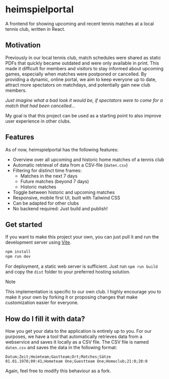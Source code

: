 # heimspielportal

A frontend for showing upcoming and recent tennis matches at a local tennis club, written in React.

## Motivation
Previously in our local tennis club, match schedules were shared as static PDFs that quickly became outdated and were only available in print. This made it difficult for members and visitors to stay informed about upcoming games, especially when matches were postponed or cancelled. By providing a dynamic, online portal, we aim to keep everyone up to date, attract more spectators on matchdays, and potentially gain new club members.

_Just imagine what a bad look it would be, if spectators were to come for a match that had been cancelled..._

My goal is that this project can be used as a starting point to also improve user experience in other clubs.

## Features

As of now, heimspielportal has the following features:

- Overview over all upcoming and historic home matches of a tennis club
- Automatic retrieval of data from a CSV-file (`daten.csv`)
- Filtering for distinct time frames:
  - Matches in the next 7 days
  - Future matches (beyond 7 days)
  - Historic matches
- Toggle between historic and upcoming matches
- Responsive, mobile first UI, built with Tailwind CSS
- Can be adapted for other clubs
- No backend required: Just build and publish!

## Get started
If you want to make this project your own, you can just pull it and run the development server using [Vite](https://vite.dev).

```bash
npm install
npm run dev 
```

For deployment, a static web server is sufficient. Just run `npm run build` and copy the `dist` folder to your preferred hosting solution.

> [!NOTE]
> This implementation is specific to our own club.
> I highly encourage you to make it your own by forking it or proposing changes that make customization easier for everyone.

## How do I fill it with data?
How you get your data to the application is entirely up to you.
For our purposes, we have a tool that automatically retrieves data from a webservice and saves it locally as a CSV file.
The CSV file is named `daten.csv` and saves the data in the following format:

```csv
Datum;Zeit;Heimteam;Gastteam;Ort;Matches;Sätze
01.01.1970;09:41;Hometeam One;Guestteam One;Homeclub;21:0;20:0
```

Again, feel free to modify this behaviour as a fork.